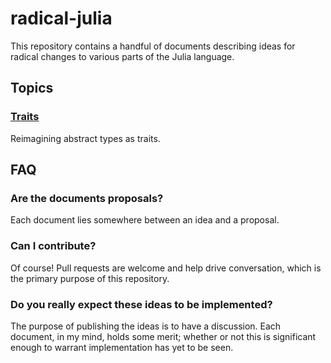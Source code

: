 # radical-julia

This repository contains a handful of documents describing ideas for radical changes to various parts of the Julia language.

## Topics

### [Traits](traits)
Reimagining abstract types as traits.


## FAQ

### Are the documents proposals?
Each document lies somewhere between an idea and a proposal.

### Can I contribute?
Of course! Pull requests are welcome and help drive conversation, which is the primary purpose of this repository.

### Do you really expect these ideas to be implemented?
The purpose of publishing the ideas is to have a discussion. Each document, in my mind, holds some merit; whether or not this is significant enough to warrant implementation has yet to be seen.
